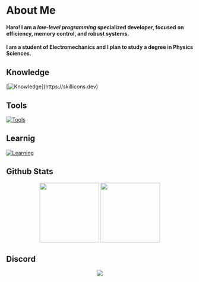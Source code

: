 # About Me

#### Haro! I am a *low-level programming* specialized developer, focused on efficiency, memory control, and robust systems.

#### I am a student of Electromechanics and I plan to study a degree in Physics Sciences.

## Knowledge
[![Knowledge](https://skillicons.dev/icons?i=linux,c,cpp,rust,java,ts,js,html,css,)](https://skillicons.dev)

## Tools
[![Tools](https://skillicons.dev/icons?i=vscodium,neovim,github,git,bun,npm)](https://skillicons.dev)

## Learnig
[![Learning](https://skillicons.dev/icons?i=zig,go)](https://skillicons.dev)

## Github Stats
<div align="center">
    <span><img height="160" src="https://github-readme-stats.vercel.app/api?username=Pavez7274&theme=react&show_icons=true&include_all_commits=true" /></span>
    <span><img height="160" src="https://github-readme-stats.vercel.app/api/top-langs/?username=Pavez7274&theme=react&layout=compact" /></span>
</div>

## Discord 
<div align="center">
  <a href="https://discord.com/users/788869971073040454">
    <img src="https://lanyard.cnrad.dev/api/788869971073040454?bg=090808&idleMessage=It%27s%20up%20to%20me%20now..." />
  <a>
</div>
